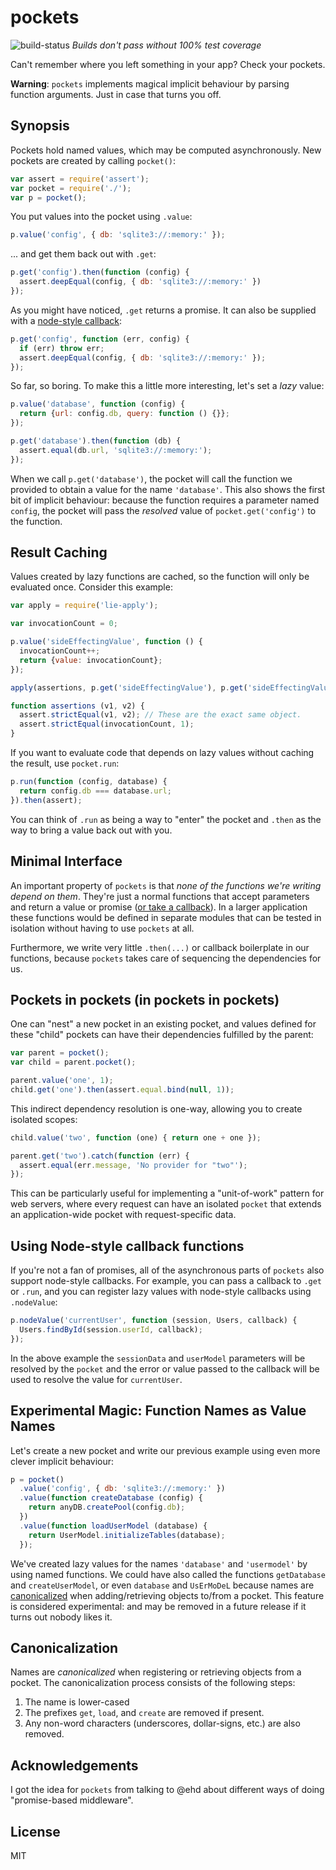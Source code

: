 # pockets

![build-status](https://travis-ci.org/grncdr/js-pockets.svg?branch=master)
_Builds don't pass without 100% test coverage_

Can't remember where you left something in your app? Check your pockets.

**Warning**: `pockets` implements magical implicit behaviour by parsing function arguments. Just in case that turns you off.

## Synopsis

Pockets hold named values, which may be computed asynchronously. New pockets are created by calling `pocket()`:

```javascript
var assert = require('assert');
var pocket = require('./');
var p = pocket();
```

You put values into the pocket using `.value`:

```javascript
p.value('config', { db: 'sqlite3://:memory:' });
```

... and get them back out with `.get`:

```javascript
p.get('config').then(function (config) {
  assert.deepEqual(config, { db: 'sqlite3://:memory:' })
});
```

As you might have noticed, `.get` returns a promise. It can also be supplied with a [node-style callback][node-style]:

```javascript
p.get('config', function (err, config) {
  if (err) throw err;
  assert.deepEqual(config, { db: 'sqlite3://:memory:' });
});
```

So far, so boring. To make this a little more interesting, let's set a *lazy* value:

```javascript
p.value('database', function (config) {
  return {url: config.db, query: function () {}};
});

p.get('database').then(function (db) {
  assert.equal(db.url, 'sqlite3://:memory:');
});
```

When we call `p.get('database')`, the pocket will call the function we provided to obtain a value for the name `'database'`. This also shows the first bit of implicit behaviour: because the function requires a parameter named `config`, the pocket will pass the _resolved_ value of `pocket.get('config')` to the function.

## Result Caching

Values created by lazy functions are cached, so the function will only be evaluated once. Consider this example:

```javascript
var apply = require('lie-apply');

var invocationCount = 0;

p.value('sideEffectingValue', function () {
  invocationCount++;
  return {value: invocationCount};
});

apply(assertions, p.get('sideEffectingValue'), p.get('sideEffectingValue'));

function assertions (v1, v2) {
  assert.strictEqual(v1, v2); // These are the exact same object.
  assert.strictEqual(invocationCount, 1);
}
```

If you want to evaluate code that depends on lazy values without caching the result, use `pocket.run`:

```javascript
p.run(function (config, database) {
  return config.db === database.url;
}).then(assert);
```

You can think of `.run` as being a way to "enter" the pocket and `.then` as the way to bring a value back out with you.

## Minimal Interface

An important property of `pockets` is that *none of the functions we're writing depend on them*.  They're just a normal functions that accept parameters and return a value or promise ([or take a callback][node-style]). In a larger application these functions would be defined in separate modules that can be tested in isolation without having to use `pockets` at all.

Furthermore, we write very little `.then(...)` or callback boilerplate in our functions, because `pockets` takes care of sequencing the dependencies for us.

## Pockets in pockets (in pockets in pockets)

One can "nest" a new pocket in an existing pocket, and values defined for these "child" pockets can have their dependencies fulfilled by the parent:

```javascript
var parent = pocket();
var child = parent.pocket();

parent.value('one', 1);
child.get('one').then(assert.equal.bind(null, 1));
```

This indirect dependency resolution is one-way, allowing you to create isolated scopes:

```javascript
child.value('two', function (one) { return one + one });

parent.get('two').catch(function (err) {
  assert.equal(err.message, 'No provider for "two"');
});
```

This can be particularly useful for implementing a "unit-of-work" pattern for web servers, where every request can have an isolated `pocket` that extends an application-wide pocket with request-specific data.

## Using Node-style callback functions

If you're not a fan of promises, all of the asynchronous parts of `pockets` also support node-style callbacks. For example, you can pass a callback to `.get` or `.run`, and you can register lazy values with node-style callbacks using `.nodeValue`:

```javascript
p.nodeValue('currentUser', function (session, Users, callback) {
  Users.findById(session.userId, callback);
});
```

In the above example the `sessionData` and `userModel` parameters will be resolved by the `pocket` and the error or value passed to the callback will be used to resolve the value for `currentUser`.

## Experimental Magic: Function Names as Value Names

Let's create a new pocket and write our previous example using even more clever implicit behaviour:

```javascript
p = pocket()
  .value('config', { db: 'sqlite3://:memory:' })
  .value(function createDatabase (config) {
    return anyDB.createPool(config.db);
  })
  .value(function loadUserModel (database) {
    return UserModel.initializeTables(database);
  });
```

We've created lazy values for the names `'database'` and `'usermodel'` by using named functions. We could have also called the functions `getDatabase` and `createUserModel`, or even `database` and `UsErMoDeL` because names are [canonicalized][] when adding/retrieving objects to/from a pocket. This feature is considered experimental: and may be removed in a future release if it turns out nobody likes it.

## Canonicalization

Names are *canonicalized* when registering or retrieving objects from a pocket. The canonicalization process consists of the following steps:

 1. The name is lower-cased
 2. The prefixes `get`, `load`, and `create` are removed if present.
 3. Any non-word characters (underscores, dollar-signs, etc.) are also removed.

## Acknowledgements

I got the idea for `pockets` from talking to @ehd about different ways of doing "promise-based middleware".

## License

MIT

[node-style]: #using-node-style-callback-functions
[canonicalized]: #canonicalization

